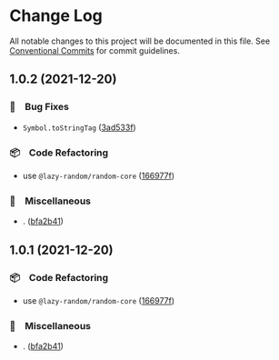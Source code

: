 # Change Log

All notable changes to this project will be documented in this file.
See [Conventional Commits](https://conventionalcommits.org) for commit guidelines.

## 1.0.2 (2021-12-20)


### 🐛　Bug Fixes

* `Symbol.toStringTag` ([3ad533f](https://github.com/bluelovers/ws-random/commit/3ad533ffbbea30bd69475e30125e106dc3577b35))


### 📦　Code Refactoring

* use `@lazy-random/random-core` ([166977f](https://github.com/bluelovers/ws-random/commit/166977f61f48cf397b255e9b5fc950457b6cdef9))


### 🔖　Miscellaneous

* . ([bfa2b41](https://github.com/bluelovers/ws-random/commit/bfa2b41d11230fb305e25cd0c2c667e6c7b3aca3))





## 1.0.1 (2021-12-20)


### 📦　Code Refactoring

* use `@lazy-random/random-core` ([166977f](https://github.com/bluelovers/ws-random/commit/166977f61f48cf397b255e9b5fc950457b6cdef9))


### 🔖　Miscellaneous

* . ([bfa2b41](https://github.com/bluelovers/ws-random/commit/bfa2b41d11230fb305e25cd0c2c667e6c7b3aca3))
